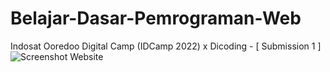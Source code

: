 # Belajar-Dasar-Pemrograman-Web
Indosat Ooredoo Digital Camp (IDCamp 2022) x Dicoding - [ Submission 1 ] 
![Screenshot Website](./Lloyd's.png)